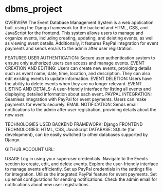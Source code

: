 # dbms_project
OVERVIEW
The Event Database Management System is a web application built using the Django framework for the backend and HTML, CSS, and JavaScript for the frontend. This system allows users to manage and organize events, including creating, updating, and deleting events, as well as viewing event details. Additionally, it features PayPal integration for event payments and sends emails to the admin after user registration.

FEATURES
USER AUTHENTICATION: Secure user authentication system to ensure only authorized users can access and manage events.
EVENT CREATION AND EDITING: Users can create new events, providing details such as event name, date, time, location, and description. They can also edit existing events to update information.
EVENT DELETION: Users have the ability to delete events when they are no longer relevant.
EVENT LISTING AND DETAILS: A user-friendly interface for listing all events and displaying detailed information about each event.
PAYPAL INTEGRATION: Seamless integration with PayPal for event payments. Users can make payments for events securely.
EMAIL NOTIFICATION: Sends email notifications to the admin after user registration, providing details about the new user.

TECHNOLOGIES USED
BACKEND FRAMEWORK: Django
FRONTEND TECHNOLOGIES: HTML, CSS, JavaScript
DATABASE: SQLite (for development), can be easily switched to other databases supported by Django.

GITHUB ACCOUNT URL:

USAGE
Log in using your superuser credentials.
Navigate to the Events section to create, edit, and delete events.
Explore the user-friendly interface to manage events efficiently.
Set up PayPal credentials in the settings file for integration.
Utilize the integrated PayPal feature for event payments.
Set up email configurations for sending notifications.
Check the admin email for notifications about new user registrations.
